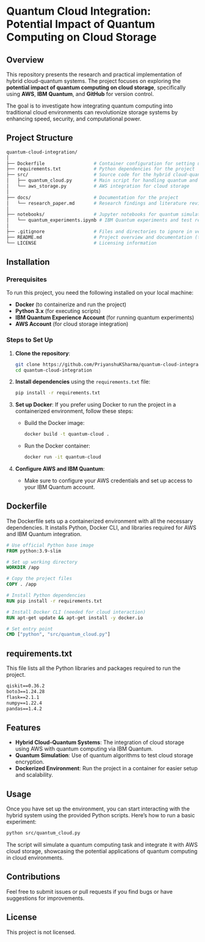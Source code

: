 # Quantum Cloud Integration: Potential Impact of Quantum Computing on Cloud Storage

## Overview

This repository presents the research and practical implementation of hybrid cloud-quantum systems. The project focuses on exploring the **potential impact of quantum computing on cloud storage**, specifically using **AWS**, **IBM Quantum**, and **GitHub** for version control. 

The goal is to investigate how integrating quantum computing into traditional cloud environments can revolutionize storage systems by enhancing speed, security, and computational power.

## Project Structure

```bash
quantum-cloud-integration/
│
├── Dockerfile                  # Container configuration for setting up the environment
├── requirements.txt            # Python dependencies for the project
├── src/                        # Source code for the hybrid cloud-quantum integration
│   ├── quantum_cloud.py        # Main script for handling quantum and cloud interaction
│   └── aws_storage.py          # AWS integration for cloud storage
│
├── docs/                       # Documentation for the project
│   └── research_paper.md       # Research findings and literature review
│
├── notebooks/                  # Jupyter notebooks for quantum simulations
│   └── quantum_experiments.ipynb # IBM Quantum experiments and test results
│
├── .gitignore                  # Files and directories to ignore in version control
├── README.md                   # Project overview and documentation (this file)
└── LICENSE                     # Licensing information
```

## Installation

### Prerequisites

To run this project, you need the following installed on your local machine:

- **Docker** (to containerize and run the project)
- **Python 3.x** (for executing scripts)
- **IBM Quantum Experience Account** (for running quantum experiments)
- **AWS Account** (for cloud storage integration)

### Steps to Set Up

1. **Clone the repository**:
   ```bash
   git clone https://github.com/PriyanshuKSharma/quantum-cloud-integration.git
   cd quantum-cloud-integration
   ```

2. **Install dependencies** using the `requirements.txt` file:
   ```bash
   pip install -r requirements.txt
   ```

3. **Set up Docker**:
   If you prefer using Docker to run the project in a containerized environment, follow these steps:
   
   - Build the Docker image:
     ```bash
     docker build -t quantum-cloud .
     ```
   - Run the Docker container:
     ```bash
     docker run -it quantum-cloud
     ```

4. **Configure AWS and IBM Quantum**:
   - Make sure to configure your AWS credentials and set up access to your IBM Quantum account.

## Dockerfile

The Dockerfile sets up a containerized environment with all the necessary dependencies. It installs Python, Docker CLI, and libraries required for AWS and IBM Quantum integration.

```dockerfile
# Use official Python base image
FROM python:3.9-slim

# Set up working directory
WORKDIR /app

# Copy the project files
COPY . /app

# Install Python dependencies
RUN pip install -r requirements.txt

# Install Docker CLI (needed for cloud interaction)
RUN apt-get update && apt-get install -y docker.io

# Set entry point
CMD ["python", "src/quantum_cloud.py"]
```

## requirements.txt

This file lists all the Python libraries and packages required to run the project.

```txt
qiskit==0.36.2
boto3==1.24.28
flask==2.1.1
numpy==1.22.4
pandas==1.4.2
```

## Features

- **Hybrid Cloud-Quantum Systems**: The integration of cloud storage using AWS with quantum computing via IBM Quantum.
- **Quantum Simulation**: Use of quantum algorithms to test cloud storage encryption.
- **Dockerized Environment**: Run the project in a container for easier setup and scalability.

## Usage

Once you have set up the environment, you can start interacting with the hybrid system using the provided Python scripts. Here’s how to run a basic experiment:

```bash
python src/quantum_cloud.py
```

The script will simulate a quantum computing task and integrate it with AWS cloud storage, showcasing the potential applications of quantum computing in cloud environments.

## Contributions

Feel free to submit issues or pull requests if you find bugs or have suggestions for improvements.

## License

This project is not licensed.
